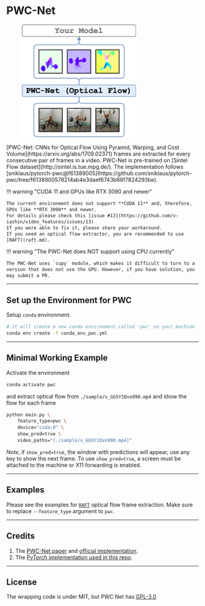 # PWC-Net
<figure>
  <img src="../../_assets/pwc.png" width="300" />
</figure>
[PWC-Net: CNNs for Optical Flow Using Pyramid, Warping, and Cost Volume](https://arxiv.org/abs/1709.02371) frames are extracted for every consecutive pair of frames in a video. PWC-Net is pre-trained on [Sintel Flow dataset](http://sintel.is.tue.mpg.de/). The implementation follows [sniklaus/pytorch-pwc@f61389005](https://github.com/sniklaus/pytorch-pwc/tree/f6138900578214ab4e3daef6743b88f7824293be).

!!! warning "CUDA 11 and GPUs like RTX 3090 and newer"

    The current environment does not support **CUDA 11** and, therefore, GPUs like **RTX 3090** and newer.
    For details please check this [issue #13](https://github.com/v-iashin/video_features/issues/13)
    If you were able to fix it, please share your workaround.
    If you need an optical flow extractor, you are recommended to use [RAFT](raft.md).

!!! warning "The PWC-Net does NOT support using CPU currently"

    The PWC-Net uses `cupy` module, which makes it difficult to turn to a version that does not use the GPU. However, if you have solution, you may submit a PR.


---

## Set up the Environment for PWC
Setup `conda` environment.
```bash
# it will create a new conda environment called 'pwc' on your machine
conda env create -f conda_env_pwc.yml
```

---

## Minimal Working Example

Activate the environment
```bash
conda activate pwc
```

and extract optical flow from `./sample/v_GGSY1Qvo990.mp4` and show the flow for each frame
```bash
python main.py \
    feature_type=pwc \
    device="cuda:0" \
    show_pred=true \
    video_paths="[./sample/v_GGSY1Qvo990.mp4]"
```
*Note*, if `show_pred=true`, the window with predictions will appear, use any key to show the next frame.
To use `show_pred=true`, a screen must be attached to the machine or X11 forwarding is enabled.

---

## Examples
Please see the examples for [`RAFT`](raft.md) optical flow frame extraction.
Make sure to replace `--feature_type` argument to `pwc`.

---

## Credits
1. The [PWC-Net paper](https://arxiv.org/abs/1709.02371) and [official implementation](https://github.com/NVlabs/PWC-Net).
2. The [PyTorch implementation used in this repo](https://github.com/sniklaus/pytorch-pwc/tree/f6138900578214ab4e3daef6743b88f7824293be).

---

## License
The wrapping code is under MIT, but PWC Net has [GPL-3.0](https://github.com/sniklaus/pytorch-pwc/blob/f6138900578214ab4e3daef6743b88f7824293be/LICENSE)
